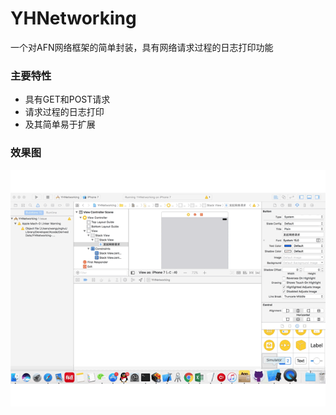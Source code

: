 # YHNetworking
一个对AFN网络框架的简单封装，具有网络请求过程的日志打印功能
### 主要特性

- 具有GET和POST请求
- 请求过程的日志打印
- 及其简单易于扩展

### 效果图

![](https://github.com/yinghuiwang/YHNetworking/blob/master/%E8%AF%B7%E6%B1%82%E6%BC%94%E7%A4%BA.gif)
